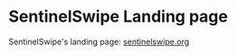 # SentinelSwipe Landing page
SentinelSwipe's landing page: [sentinelswipe.org](http://sentinelswipe.org)
